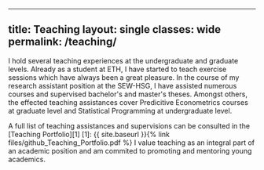 
---
title: Teaching
layout: single
classes: wide
permalink: /teaching/
---

I hold several teaching experiences at the undergraduate and graduate levels. Already as a student at ETH, I have started to teach exercise sessions which have always been a great pleasure. 
In the course of my research assistant position at the SEW-HSG, I have assisted numerous courses and supervised bachelor's and master's theses. Amongst others, the effected teaching assistances cover Predicitive Econometrics courses at graduate level and Statistical Programming at undergraduate level.

A full list of teaching assistances and supervisions can be consulted in the [Teaching Portfolio][1]
[1]: {{ site.baseurl }}{% link files/github_Teaching_Portfolio.pdf %}
I value teaching as an integral part of an academic position and am commited to promoting and mentoring young academics.